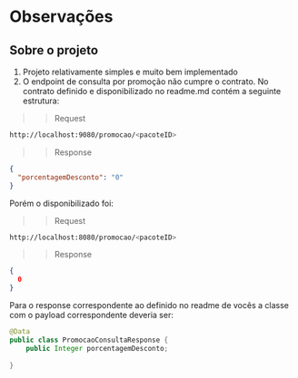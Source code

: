# Observações

## Sobre o projeto

1. Projeto relativamente simples e muito bem implementado
2. O endpoint de consulta por promoção não cumpre o contrato. No contrato definido e disponibilizado no readme.md contém a seguinte estrutura:

>> Request

```bash
http://localhost:9080/promocao/<pacoteID>
```

>> Response

```json
{
  "porcentagemDesconto": "0"
}
```

Porém o disponibilizado foi:
>> Request

```bash
http://localhost:8080/promocao/<pacoteID>
```

>> Response

```json
{
  0
}
```

Para o response correspondente ao definido no readme de vocês a classe com o payload correspondente deveria ser: 

```java
@Data
public class PromocaoConsultaResponse {
    public Integer porcentagemDesconto;
    
}

```

